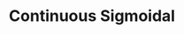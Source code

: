 ---
title: Continuous Sigmoidal
layout: default
grand_parent: Networks
parent: Neurons
has_children: false
nav_order: 50
---